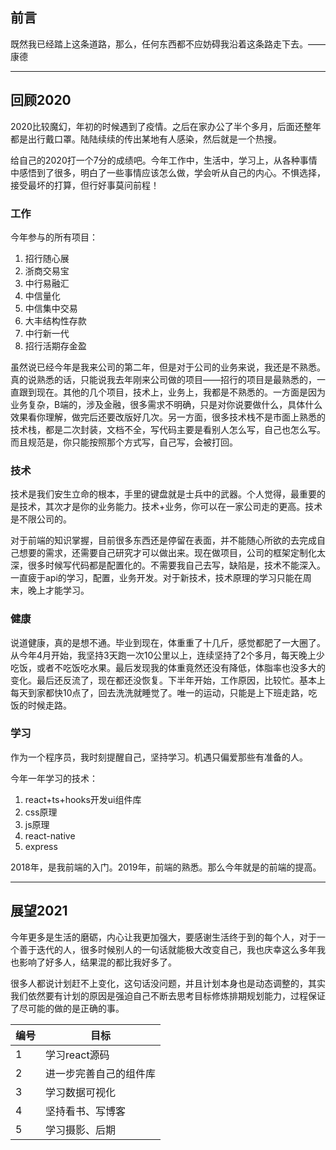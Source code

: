 ## 前言

既然我已经踏上这条道路，那么，任何东西都不应妨碍我沿着这条路走下去。——康德

----------

## 回顾2020

2020比较魔幻，年初的时候遇到了疫情。之后在家办公了半个多月，后面还整年都是出行戴口罩。陆陆续续的传出某地有人感染，然后就是一个热搜。

给自己的2020打一个7分的成绩吧。今年工作中，生活中，学习上，从各种事情中感悟到了很多，明白了一些事情应该怎么做，学会听从自己的内心。不惧选择，接受最坏的打算，但行好事莫问前程！

### 工作

今年参与的所有项目：

1. 招行随心展
2. 浙商交易宝
3. 中行易融汇
4. 中信量化
5. 中信集中交易
6. 大丰结构性存款
7. 中行新一代
8. 招行活期存金盈

虽然说已经今年是我来公司的第二年，但是对于公司的业务来说，我还是不熟悉。真的说熟悉的话，只能说我去年刚来公司做的项目——招行的项目是最熟悉的，一直跟到现在。其他的几个项目，技术上，业务上，我都是不熟悉的。一方面是因为业务复杂，B端的，涉及金融，很多需求不明确，只是对你说要做什么，具体什么效果看你理解，做完后还要改版好几次。另一方面，很多技术栈不是市面上熟悉的技术栈，都是二次封装，文档不全，写代码主要是看别人怎么写，自己也怎么写。而且规范是，你只能按照那个方式写，自己写，会被打回。

### 技术

技术是我们安生立命的根本，手里的键盘就是士兵中的武器。个人觉得，最重要的是技术，其次才是你的业务能力。技术+业务，你可以在一家公司走的更高。技术是不限公司的。

对于前端的知识掌握，目前很多东西还是停留在表面，并不能随心所欲的去完成自己想要的需求，还需要自己研究才可以做出来。现在做项目，公司的框架定制化太深，很多时候写代码都是配置化的。不需要我自己去写，缺陷是，技术不能深入。一直疲于api的学习，配置，业务开发。对于新技术，技术原理的学习只能在周末，晚上才能学习。

### 健康

说道健康，真的是想不通。毕业到现在，体重重了十几斤，感觉都肥了一大圈了。从今年4月开始，我坚持3天跑一次10公里以上，连续坚持了2个多月，每天晚上少吃饭，或者不吃饭吃水果。最后发现我的体重竟然还没有降低，体脂率也没多大的变化。最后还反流了，现在都还没恢复。下半年开始，工作原因，比较忙。基本上每天到家都快10点了，回去洗洗就睡觉了。唯一的运动，只能是上下班走路，吃饭的时候走路。

### 学习

作为一个程序员，我时刻提醒自己，坚持学习。机遇只偏爱那些有准备的人。

今年一年学习的技术：

1. react+ts+hooks开发ui组件库
2. css原理
3. js原理
4. react-native
5. express

2018年，是我前端的入门。2019年，前端的熟悉。那么今年就是的前端的提高。

----------

## 展望2021

今年更多是生活的磨砺，内心让我更加强大，要感谢生活终于到的每个人，对于一个善于迭代的人，很多时候别人的一句话就能极大改变自己，我也庆幸这么多年我也影响了好多人，结果混的都比我好多了。

很多人都说计划赶不上变化，这句话没问题，并且计划本身也是动态调整的，其实我们依然要有计划的原因是强迫自己不断去思考目标修炼排期规划能力，过程保证了尽可能的做的是正确的事。

| 编号 | 目标 |
| --- | --- |
| 1 | 学习react源码 |
| 2 | 进一步完善自己的组件库 |
| 3 | 学习数据可视化 |
| 4 | 坚持看书、写博客 |
| 5 | 学习摄影、后期 |
